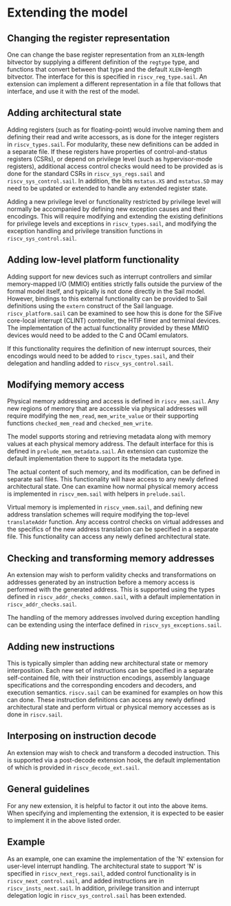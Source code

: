 Extending the model
===================

Changing the register representation
------------------------------------

One can change the base register representation from an `XLEN`-length
bitvector by supplying a different definition of the `regtype` type,
and functions that convert between that type and the default
`XLEN`-length bitvector.  The interface for this is specified in
`riscv_reg_type.sail`.  An extension can implement a different
representation in a file that follows that interface, and use it with
the rest of the model.

Adding architectural state
--------------------------

Adding registers (such as for floating-point) would involve naming
them and defining their read and write accessors, as is done for the
integer registers in `riscv_types.sail`.  For modularity, these new
definitions can be added in a separate file.  If these registers have
properties of control-and-status registers (CSRs), or depend on
privilege level (such as hypervisor-mode registers), additional access
control checks would need to be provided as is done for the standard
CSRs in `riscv_sys_regs.sail` and `riscv_sys_control.sail`.  In addition,
the bits `mstatus.XS` and `mstatus.SD` may need to be updated or
extended to handle any extended register state.

Adding a new privilege level or functionality restricted by privilege
level will normally be accompanied by defining new exception causes
and their encodings.  This will require modifying and extending the
existing definitions for privilege levels and exceptions in
`riscv_types.sail`, and modifying the exception handling and privilege
transition functions in `riscv_sys_control.sail`.

Adding low-level platform functionality
---------------------------------------

Adding support for new devices such as interrupt controllers and
similar memory-mapped I/O (MMIO) entities strictly falls outside the
purview of the formal model itself, and typically is not done
directly in the Sail model.  However, bindings to this external
functionality can be provided to Sail definitions using the `extern`
construct of the Sail language. `riscv_platform.sail` can be examined
to see how this is done for the SiFive core-local interrupt (CLINT)
controller, the HTIF timer and terminal devices.  The
implementation of the actual functionality provided by these MMIO
devices would need to be added to the C and OCaml emulators.

If this functionality requires the definition of new interrupt
sources, their encodings would need to be added to `riscv_types.sail`,
and their delegation and handling added to `riscv_sys_control.sail`.

Modifying memory access
-----------------------

Physical memory addressing and access is defined in `riscv_mem.sail`.
Any new regions of memory that are accessible via physical addresses
will require modifying the `mem_read`, `mem_write_value` or their
supporting functions `checked_mem_read` and `checked_mem_write`.

The model supports storing and retrieving metadata along with memory
values at each physical memory address.  The default interface for
this is defined in `prelude_mem_metadata.sail`.  An extension can
customize the default implementation there to support its the metadata
type.

The actual content of such memory, and its modification, can be
defined in separate sail files.  This functionality will have access
to any newly defined architectural state.  One can examine how normal
physical memory access is implemented in `riscv_mem.sail` with helpers
in `prelude.sail`.

Virtual memory is implemented in `riscv_vmem.sail`, and defining new
address translation schemes will require modifying the
top-level `translateAddr` function.  Any access control checks on
virtual addresses and the specifics of the new address translation can be
specified in a separate file.  This functionality can access any newly
defined architectural state.

Checking and transforming memory addresses
------------------------------------------

An extension may wish to perform validity checks and transformations
on addresses generated by an instruction before a memory access is
performed with the generated address.  This is supported using the
types defined in `riscv_addr_checks_common.sail`, with a default
implementation in `riscv_addr_checks.sail`.

The handling of the memory addresses involved during exception
handling can be extending using the interface defined in
`riscv_sys_exceptions.sail`.

Adding new instructions
-----------------------

This is typically simpler than adding new architectural state or
memory interposition.  Each new set of instructions can be specified
in a separate self-contained file, with their instruction encodings,
assembly language specifications and the corresponding encoders and
decoders, and execution semantics. `riscv.sail` can be examined for
examples on how this can done.  These instruction definitions can
access any newly defined architectural state and perform virtual or
physical memory accesses as is done in `riscv.sail`.

Interposing on instruction decode
---------------------------------

An extension may wish to check and transform a decoded instruction.
This is supported via a post-decode extension hook, the default
implementation of which is provided in `riscv_decode_ext.sail`.

General guidelines
------------------

For any new extension, it is helpful to factor it out into the above
items.  When specifying and implementing the extension, it is expected
to be easier to implement it in the above listed order.

Example
-------

As an example, one can examine the implementation of the 'N' extension
for user-level interrupt handling.  The architectural state to support
'N' is specified in `riscv_next_regs.sail`, added control
functionality is in `riscv_next_control.sail`, and added instructions
are in `riscv_insts_next.sail`.  In addition, privilege transition and
interrupt delegation logic in `riscv_sys_control.sail` has been
extended.

